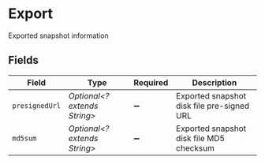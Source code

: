 # Export

Exported snapshot information


## Fields

| Field                                      | Type                                       | Required                                   | Description                                |
| ------------------------------------------ | ------------------------------------------ | ------------------------------------------ | ------------------------------------------ |
| `presignedUrl`                             | *Optional<? extends String>*               | :heavy_minus_sign:                         | Exported snapshot disk file pre-signed URL |
| `md5sum`                                   | *Optional<? extends String>*               | :heavy_minus_sign:                         | Exported snapshot disk file MD5 checksum   |